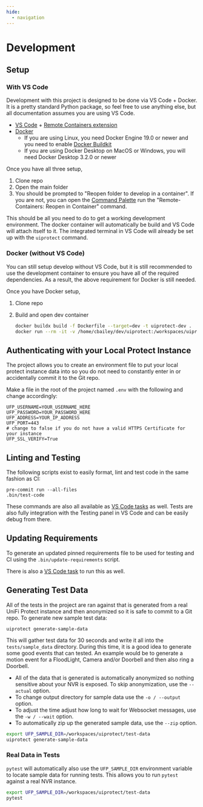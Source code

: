 ```yaml
---
hide:
  - navigation
---
```


# Development

## Setup

### With VS Code

Development with this project is designed to be done via VS Code + Docker. It is a pretty standard Python package, so feel free to use anything else, but all documentation assumes you are using VS Code.

- [VS Code](https://code.visualstudio.com/) + [Remote Containers extension](https://marketplace.visualstudio.com/items?itemName=ms-vscode-remote.remote-containers)
- [Docker](https://docs.docker.com/get-docker/)
  - If you are using Linux, you need Docker Engine 19.0 or newer and you need to enable [Docker Buildkit](https://docs.docker.com/develop/develop-images/build_enhancements/)
  - If you are using Docker Desktop on MacOS or Windows, you will need Docker Desktop 3.2.0 or newer

Once you have all three setup,

1. Clone repo
2. Open the main folder
3. You should be prompted to "Reopen folder to develop in a container". If you are not, you can open the [Command Palette](https://code.visualstudio.com/docs/getstarted/userinterface#_command-palette) run the "Remote-Containers: Reopen in Container" command.

This should be all you need to do to get a working development environment. The docker container will automatically be build and VS Code will attach itself to it. The integrated terminal in VS Code will already be set up with the `uiprotect` command.

### Docker (without VS Code)

You can still setup develop without VS Code, but it is still recommended to use the development container to ensure you have all of the required dependencies. As a result, the above requirement for Docker is still needed.

Once you have Docker setup,

1. Clone repo
2. Build and open dev container

   ```bash
   docker buildx build -f Dockerfile --target=dev -t uiprotect-dev .
   docker run --rm -it -v /home/cbailey/dev/uiprotect:/workspaces/uiprotect uiprotect-dev bash
   ```

## Authenticating with your Local Protect Instance

The project allows you to create an environment file to put your local protect instance data into so you do not need to constantly enter in or accidentally commit it to the Git repo.

Make a file in the root of the project named `.env` with the following and change accordingly:

```
UFP_USERNAME=YOUR_USERNAME_HERE
UFP_PASSWORD=YOUR_PASSWORD_HERE
UFP_ADDRESS=YOUR_IP_ADDRESS
UFP_PORT=443
# change to false if you do not have a valid HTTPS Certificate for your instance
UFP_SSL_VERIFY=True
```

## Linting and Testing

The following scripts exist to easily format, lint and test code in the same fashion as CI:

```
pre-commit run --all-files
.bin/test-code
```

These commands are also all available as [VS Code tasks](https://code.visualstudio.com/Docs/editor/tasks) as well. Tests are also fully integration with the Testing panel in VS Code and can be easily debug from there.

## Updating Requirements

To generate an updated pinned requirements file to be used for testing and CI using the `.bin/update-requirements` script.

There is also a [VS Code task](https://code.visualstudio.com/Docs/editor/tasks) to run this as well.

## Generating Test Data

All of the tests in the project are ran against that is generated from a real UniFi Protect instance and then anonymized so it is safe to commit to a Git repo. To generate new sample test data:

```
uiprotect generate-sample-data
```

This will gather test data for 30 seconds and write it all into the `tests/sample_data` directory. During this time, it is a good idea to generate some good events that can tested. An example would be to generate a motion event for a FloodLight, Camera and/or Doorbell and then also ring a Doorbell.

- All of the data that is generated is automatically anonymized so nothing sensitive about your NVR is exposed. To skip anonymization, use the `--actual` option.
- To change output directory for sample data use the `-o / --output` option.
- To adjust the time adjust how long to wait for Websocket messages, use the `-w / --wait` option.
- To automatically zip up the generated sample data, use the `--zip` option.

```bash
export UFP_SAMPLE_DIR=/workspaces/uiprotect/test-data
uiprotect generate-sample-data
```

### Real Data in Tests

`pytest` will automatically also use the `UFP_SAMPLE_DIR` environment variable to locate sample data for running tests. This allows you to run `pytest` against a real NVR instance.

```bash
export UFP_SAMPLE_DIR=/workspaces/uiprotect/test-data
pytest
```
